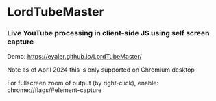 # LordTubeMaster
### Live YouTube processing in client-side JS using self screen capture

Demo: https://eyaler.github.io/LordTubeMaster/

Note as of April 2024 this is only supported on Chromium desktop

For fullscreen zoom of output (by right-click), enable: chrome://flags/#element-capture
